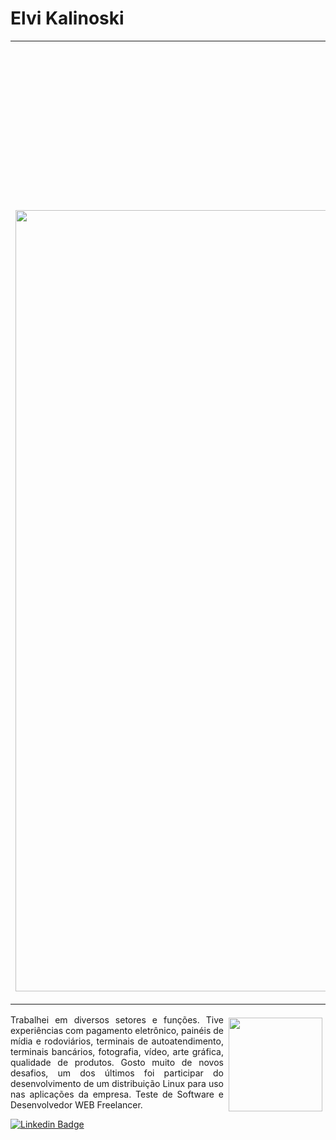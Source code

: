 # Elvi Kalinoski
<table>
<tr>
<th>
<p align="right">
  <img src="" width="250">
  <img src="https://avatars2.githubusercontent.com/u/19480157?s=460&amp;u=4af392bc27de154b2a70bf93e8fd6e801891e798&amp;v=4" width="1250" alt="accessibility text">
</p>

</th>
<td>
<p style='text-align: justify;'>Trabalhei em diversos setores e funções. Tive experiências com pagamento eletrônico, painéis de mídia e rodoviários, terminais de autoatendimento, terminais bancários, fotografia, vídeo, arte gráfica, qualidade de produtos. Gosto muito de novos desafios, um dos últimos foi participar do desenvolvimento de um distribuição Linux para uso nas aplicações da empresa. Teste de Software e Desenvolvedor WEB Freelancer.</p>
</td>
</tr>
</table>

<p> <img src="https://avatars2.githubusercontent.com/u/19480157?s=460&amp;u=4af392bc27de154b2a70bf93e8fd6e801891e798&amp;v=4" width="150" height="150" align="right" style="border:5px solid transparent"><p style='text-align: justify;'>
Trabalhei em diversos setores e funções. Tive experiências com pagamento eletrônico, painéis de mídia e rodoviários, terminais de autoatendimento, terminais bancários, fotografia, vídeo, arte gráfica, qualidade de produtos. Gosto muito de novos desafios, um dos últimos foi participar do desenvolvimento de um distribuição Linux para uso nas aplicações da empresa. Teste de Software e Desenvolvedor WEB Freelancer.
</p>

[![Linkedin Badge](https://img.shields.io/badge/-LinkedIn-blue?style=flat-square&logo=Linkedin&logoColor=white&link=https://www.linkedin.com/in/elvikalinoski)](https://www.linkedin.com/in/elvikalinoski)
